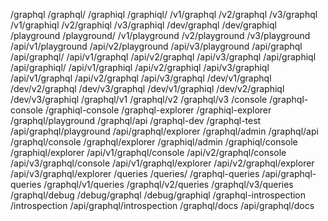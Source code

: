 /graphql
/graphql/
/graphiql
/graphiql/
/v1/graphql
/v2/graphql
/v3/graphql
/v1/graphiql
/v2/graphiql
/v3/graphiql
/dev/graphql
/dev/graphiql
/playground
/playground/
/v1/playground
/v2/playground
/v3/playground
/api/v1/playground
/api/v2/playground
/api/v3/playground
/api/graphql
/api/graphql/
/api/v1/graphql
/api/v2/graphql
/api/v3/graphql
/api/graphiql
/api/graphiql/
/api/v1/graphiql
/api/v2/graphiql
/api/v3/graphiql
/api/v1/graphql
/api/v2/graphql
/api/v3/graphql
/dev/v1/graphql
/dev/v2/graphql
/dev/v3/graphql
/dev/v1/graphiql
/dev/v2/graphiql
/dev/v3/graphiql
/graphql/v1
/graphql/v2
/graphql/v3
/console
/graphql-console
/graphiql-console
/graphql-explorer
/graphiql-explorer
/graphql/playground
/graphql/api
/graphql-dev
/graphql-test
/api/graphql/playground
/api/graphql/explorer
/graphql/admin
/graphql/api
/graphql/console
/graphql/explorer
/graphiql/admin
/graphiql/console
/graphiql/explorer
/api/v1/graphql/console
/api/v2/graphql/console
/api/v3/graphql/console
/api/v1/graphql/explorer
/api/v2/graphql/explorer
/api/v3/graphql/explorer
/queries
/queries/
/graphql-queries
/api/graphql-queries
/graphql/v1/queries
/graphql/v2/queries
/graphql/v3/queries
/graphql/debug
/debug/graphql
/debug/graphiql
/graphql-introspection
/introspection
/api/graphql/introspection
/graphql/docs
/api/graphql/docs